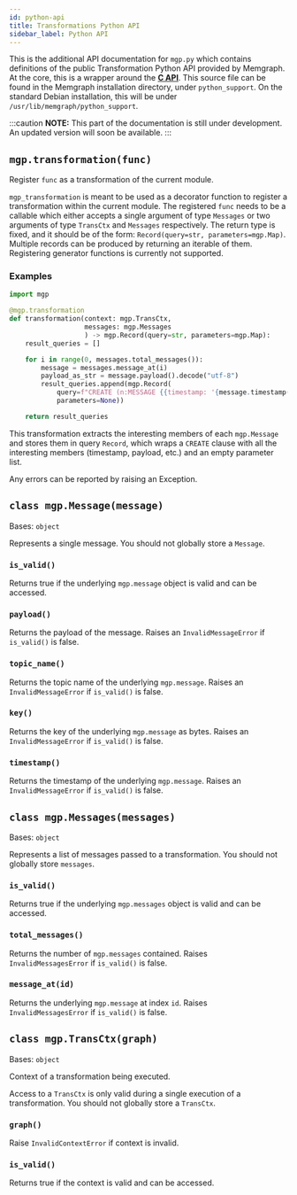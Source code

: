```yaml
---
id: python-api
title: Transformations Python API
sidebar_label: Python API
---
```


This is the additional API documentation for `mgp.py`  which contains definitions of the public Transformation Python API provided by Memgraph.
At the core, this is a wrapper around the **[C API](c-api.md)**. This source file can be found in the Memgraph installation directory,
under `python_support`. On the standard Debian installation, this will be under `/usr/lib/memgraph/python_support`.

:::caution
**NOTE:** This part of the documentation is still under development. An updated version will soon be available.
:::

## `mgp.transformation(func)`
Register `func` as a transformation of the current module.

`mgp_transformation` is meant to be used as a decorator function to register a transformation
within the current module. The registered `func` needs to be a callable which either accepts
a single argument of type `Messages` or two arguments of type `TransCtx` and `Messages` respectively.
The return type is fixed, and it should be of the form:
`Record(query=str, parameters=mgp.Map)`. Multiple records can be
produced by returning an iterable of them. Registering generator functions
is currently not supported.

### Examples
```python
import mgp

@mgp.transformation
def transformation(context: mgp.TransCtx,
                   messages: mgp.Messages
                   ) -> mgp.Record(query=str, parameters=mgp.Map):
    result_queries = []

    for i in range(0, messages.total_messages()):
        message = messages.message_at(i)
        payload_as_str = message.payload().decode("utf-8")
        result_queries.append(mgp.Record(
            query=f"CREATE (n:MESSAGE {{timestamp: '{message.timestamp()}', payload: '{payload_as_str}', topic: '{message.topic_name()}'}})",
            parameters=None))

    return result_queries
```
This transformation extracts the interesting members of each `mgp.Message` and stores them in query `Record`, which wraps a `CREATE` clause
with all the interesting members (timestamp, payload, etc.) and an empty parameter list.

Any errors can be reported by raising an Exception.

## `class mgp.Message(message)`
Bases: `object`

Represents a single message.
You should not globally store a `Message`.

### `is_valid()`
Returns true if the underlying `mgp.message` object is valid and can be accessed.

### `payload()`
Returns the payload of the message.
Raises an `InvalidMessageError` if `is_valid()` is false.

### `topic_name()`
Returns the topic name of the underlying `mgp.message`.
Raises an `InvalidMessageError` if `is_valid()` is false.

### `key()`
Returns the key of the underlying `mgp.message` as bytes.
Raises an `InvalidMessageError` if `is_valid()` is false.

### `timestamp()`
Returns the timestamp of the underlying `mgp.message`.
Raises an `InvalidMessageError` if `is_valid()` is false.

## `class mgp.Messages(messages)`
Bases: `object`

Represents a list of messages passed to a transformation.
You should not globally store `messages`.

### `is_valid()`
Returns true if the underlying `mgp.messages` object is valid and can be accessed.

### `total_messages()`
Returns the number of `mgp.messages` contained.
Raises `InvalidMessagesError` if `is_valid()` is false.

### `message_at(id)`
Returns the underlying `mgp.message` at index `id`.
Raises `InvalidMessagesError` if `is_valid()` is false.

## `class mgp.TransCtx(graph)`
Bases: `object`

Context of a transformation being executed.

Access to a `TransCtx` is only valid during a single execution of a transformation.
You should not globally store a `TransCtx`.

### `graph()`
Raise `InvalidContextError` if context is invalid.

### `is_valid()`
Returns true if the context is valid and can be accessed.
